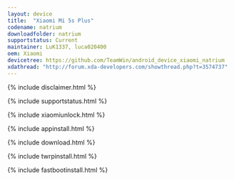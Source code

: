 ```yaml
---
layout: device
title:  "Xiaomi Mi 5s Plus"
codename: natrium
downloadfolder: natrium
supportstatus: Current
maintainer: LuK1337, luca020400
oem: Xiaomi
devicetree: https://github.com/TeamWin/android_device_xiaomi_natrium
xdathread: "http://forum.xda-developers.com/showthread.php?t=3574737"
---
```


{% include disclaimer.html %}

{% include supportstatus.html %}

{% include xiaomiunlock.html %}

{% include appinstall.html %}

{% include download.html %}

{% include twrpinstall.html %}

{% include fastbootinstall.html %}
